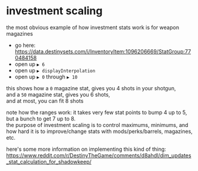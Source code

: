 # investment scaling

the most obvious example of how investment stats work is for weapon magazines

- go here: https://data.destinysets.com/i/InventoryItem:1096206669/StatGroup:770484158
- open up `▶ 6`
- open up `▶ displayInterpolation`
- open up `▶ 0` through `▶ 10`

this shows how a `0` magazine stat, gives you 4 shots in your shotgun,  
and a `50` magazine stat, gives you 6 shots,  
and at most, you can fit 8 shots

note how the ranges work: it takes very few stat points to bump 4 up to 5, but a bunch to get 7 up to 8.  
the purpose of investment scaling is to control maximums, minimums, and how hard it is to improve/change stats with mods/perks/barrels, magazines, etc.

here's some more information on implementing this kind of thing:  
https://www.reddit.com/r/DestinyTheGame/comments/d8ahdl/dim_updates_stat_calculation_for_shadowkeep/
